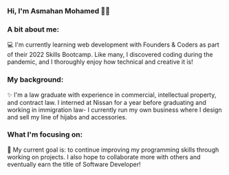 ### Hi, I'm Asmahan Mohamed 👋🏾


### A bit about me:
💻 I'm currently learning web development with Founders & Coders as part of their 2022 Skills Bootcamp. Like many, I discovered coding during the pandemic, and I thoroughly enjoy how technical and creative it is!

### My background: 
✨ I'm a law graduate with experience in commercial, intellectual property, and contract law. I interned at Nissan for a year before graduating and working in immigration law- I currently run my own business where I design and sell my line of hijabs and accessories.

### What I'm focusing on:
🎯 My current goal is: to continue improving my programming skills through working on projects. I also hope to collaborate more with others and eventually earn the title of Software Developer!

